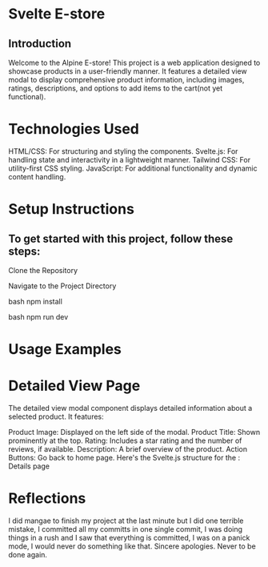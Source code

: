 # Svelte E-store
## Introduction

Welcome to the Alpine E-store! This project is a web application designed to showcase products in a user-friendly manner. It features a detailed view modal to display comprehensive product information, including images, ratings, descriptions, and options to add items to the cart(not yet functional).

# Technologies Used
HTML/CSS: For structuring and styling the components.
Svelte.js: For handling state and interactivity in a lightweight manner.
Tailwind CSS: For utility-first CSS styling.
JavaScript: For additional functionality and dynamic content handling.

# Setup Instructions
## To get started with this project, follow these steps:

Clone the Repository

Navigate to the Project Directory

bash npm install

bash npm run dev

# Usage Examples

# Detailed View Page

The detailed view modal component displays detailed information about a selected product. It features:

Product Image: Displayed on the left side of the modal.
Product Title: Shown prominently at the top.
Rating: Includes a star rating and the number of reviews, if available.
Description: A brief overview of the product.
Action Buttons: Go back to home page.
Here's the Svelte.js structure for the : Details page

# Reflections

I did mangae to finish my project at the last minute but I did one terrible mistake, I committed all my committs in one single commit, I was doing things in a rush and I saw that everything is committed, I was on a panick mode, I would never do something like that. Sincere apologies. Never to be done again.
